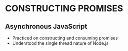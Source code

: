 # CONSTRUCTING PROMISES

## Asynchronous JavaScript

- Practiced on constructing and consuming promises
- Understood the single thread nature of Node.js
